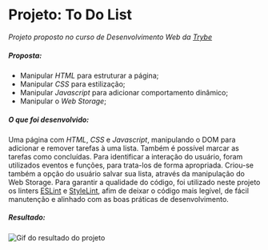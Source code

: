# Projeto: To Do List

_Projeto proposto no curso de Desenvolvimento Web da_ [_Trybe_](https://www.betrybe.com/)

##### Proposta:
-	Manipular _HTML_ para estruturar a página;
-   Manipular _CSS_ para estilização;
-   Manipular _Javascript_ para adicionar comportamento dinâmico;
-   Manipular o _Web Storage_;

##### O que foi desenvolvido:
Uma página com _HTML_, _CSS_ e _Javascript_, manipulando o DOM para adicionar e remover tarefas à uma lista. Também é possível marcar as tarefas como concluídas.
Para identificar a interação do usuário, foram utilizados eventos e funções, para trata-los de forma apropriada. Criou-se também a opção do usuário salvar sua lista, através da manipulação do Web Storage.
Para garantir a qualidade do código, foi utilizado neste projeto os linters [ESLint](https://eslint.org/) e [StyleLint](https://stylelint.io/), afim de deixar o código mais legível, de fácil manutenção e alinhado com as boas práticas de desenvolvimento.

##### Resultado:
![Gif do resultado do projeto](https://github.com/renatapnunes/trybe/blob/main/trybe-projects/04-projeto-to-do-lis/Projeto%20To%20Do%20List.gif)
